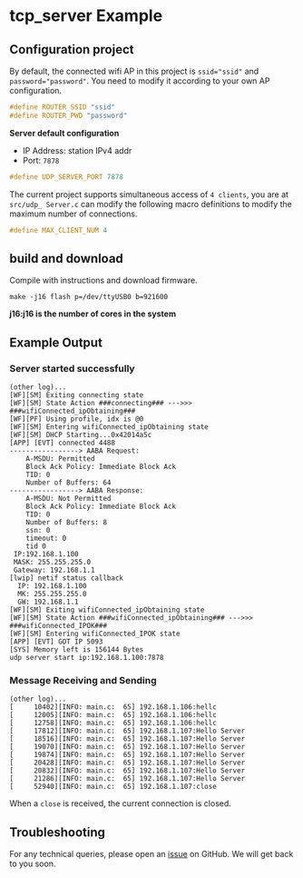 # tcp_server Example
## Configuration project
By default, the connected wifi AP in this project is `ssid="ssid"` and `password="password"`.
You need to modify it according to your own AP configuration.
```c
#define ROUTER_SSID "ssid"
#define ROUTER_PWD "password"
```
**Server default configuration**

- IP Address: station IPv4 addr
- Port: `7878`

```c
#define UDP_SERVER_PORT 7878
```
The current project supports simultaneous access of `4 clients`, you are at `src/udp_ Server.c` can modify the following macro definitions to modify the maximum number of connections.
```c
#define MAX_CLIENT_NUM 4
```
## build and download
Compile with instructions and download firmware.
```shell
make -j16 flash p=/dev/ttyUSB0 b=921600
```
**j16:j16 is the number of cores in the system**

## Example Output
### Server started successfully
```shell
(other log)...
[WF][SM] Exiting connecting state
[WF][SM] State Action ###connecting### --->>> ###wifiConnected_ipObtaining###
[WF][PF] Using profile, idx is @0
[WF][SM] Entering wifiConnected_ipObtaining state
[WF][SM] DHCP Starting...0x42014a5c
[APP] [EVT] connected 4488
-----------------> AABA Request:
    A-MSDU: Permitted
    Block Ack Policy: Immediate Block Ack
    TID: 0
    Number of Buffers: 64
-----------------> AABA Response:
    A-MSDU: Not Permitted
    Block Ack Policy: Immediate Block Ack
    TID: 0
    Number of Buffers: 8
    ssn: 0
    timeout: 0
    tid 0
 IP:192.168.1.100
 MASK: 255.255.255.0
 Gateway: 192.168.1.1
[lwip] netif status callback
  IP: 192.168.1.100
  MK: 255.255.255.0
  GW: 192.168.1.1
[WF][SM] Exiting wifiConnected_ipObtaining state
[WF][SM] State Action ###wifiConnected_ipObtaining### --->>> ###wifiConnected_IPOK###
[WF][SM] Entering wifiConnected_IPOK state
[APP] [EVT] GOT IP 5093
[SYS] Memory left is 156144 Bytes
udp server start ip:192.168.1.100:7878
```
### Message Receiving and Sending
```shell
(other log)...
[     10402][INFO: main.c:  65] 192.168.1.106:hellc
[     12005][INFO: main.c:  65] 192.168.1.106:hellc
[     12758][INFO: main.c:  65] 192.168.1.106:hellc
[     17812][INFO: main.c:  65] 192.168.1.107:Hello Server
[     18516][INFO: main.c:  65] 192.168.1.107:Hello Server
[     19070][INFO: main.c:  65] 192.168.1.107:Hello Server
[     19874][INFO: main.c:  65] 192.168.1.107:Hello Server
[     20428][INFO: main.c:  65] 192.168.1.107:Hello Server
[     20832][INFO: main.c:  65] 192.168.1.107:Hello Server
[     21286][INFO: main.c:  65] 192.168.1.107:Hello Server
[     52940][INFO: main.c:  65] 192.168.1.107:close
```
When a `close` is received, the current connection is closed.
## Troubleshooting

For any technical queries, please open an [issue](https://github.com/Ai-Thinker-Open/Ai-Thinker-WB2/issues) on GitHub. We will get back to you soon.